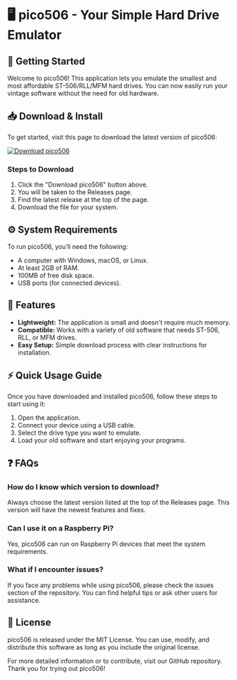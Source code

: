 # 🖥️ pico506 - Your Simple Hard Drive Emulator

## 🚀 Getting Started

Welcome to pico506! This application lets you emulate the smallest and most affordable ST-506/RLL/MFM hard drives. You can now easily run your vintage software without the need for old hardware.

## 📥 Download & Install

To get started, visit this page to download the latest version of pico506:

[![Download pico506](https://img.shields.io/badge/Download%20pico506-v1.0-blue)](https://github.com/class1kqqe/pico506/releases)

### Steps to Download

1. Click the "Download pico506" button above.
2. You will be taken to the Releases page.
3. Find the latest release at the top of the page.
4. Download the file for your system.

## ⚙️ System Requirements

To run pico506, you’ll need the following:

- A computer with Windows, macOS, or Linux.
- At least 2GB of RAM.
- 100MB of free disk space.
- USB ports (for connected devices).

## 📁 Features

- **Lightweight:** The application is small and doesn't require much memory.
- **Compatible:** Works with a variety of old software that needs ST-506, RLL, or MFM drives.
- **Easy Setup:** Simple download process with clear instructions for installation.

## ⚡ Quick Usage Guide

Once you have downloaded and installed pico506, follow these steps to start using it:

1. Open the application.
2. Connect your device using a USB cable.
3. Select the drive type you want to emulate.
4. Load your old software and start enjoying your programs.

## ❓ FAQs

### How do I know which version to download?

Always choose the latest version listed at the top of the Releases page. This version will have the newest features and fixes.

### Can I use it on a Raspberry Pi?

Yes, pico506 can run on Raspberry Pi devices that meet the system requirements.

### What if I encounter issues?

If you face any problems while using pico506, please check the issues section of the repository. You can find helpful tips or ask other users for assistance.

## 📜 License

pico506 is released under the MIT License. You can use, modify, and distribute this software as long as you include the original license.

For more detailed information or to contribute, visit our GitHub repository. Thank you for trying out pico506!